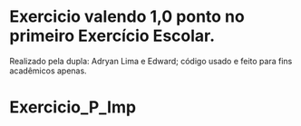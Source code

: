 # Exercicio valendo 1,0 ponto no primeiro Exercício Escolar.
Realizado pela dupla: Adryan Lima e Edward;
código usado e feito para fins acadêmicos apenas.
# Exercicio_P_Imp
